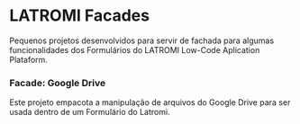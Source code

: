 # LATROMI Facades
Pequenos projetos desenvolvidos para servir de fachada para algumas funcionalidades dos Formulários do LATROMI Low-Code Aplication Plataform.


### Facade: Google Drive
Este projeto empacota a manipulação de arquivos do Google Drive para ser usada dentro de um Formulário do Latromi.

